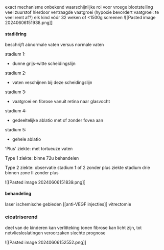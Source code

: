 exact mechanisme onbekend
waarschijnlijke rol voor vroege blootstelling veel zuurstof
hierdoor vertraagde vaatgroei (hypoxie bevordert vaatgroei: te veel remt af?)
elk kind vóór 32 weken of <1500g screenen
![[Pasted image 20240606151938.png]]

#### stadiëring
beschrijft abnormale vaten versus normale vaten

stadium 1: 
- dunne grijs-witte scheidingslijn

stadium 2:
- vaten veschijnen bij deze scheidingslijn

stadium 3:
- vaatgroei en fibrose vanuit retina naar glasvocht

stadium 4:
- gedeeltelijke ablatio met of zonder fovea aan

stadium 5:
- gehele ablatio

'Plus' ziekte: met tortueuze vaten

Type 1 ziekte: binne 72u behandelen

Type 2 ziekte: observatie
stadium 1 of 2 zonder plus ziekte
stadium drie binnen zone II zonder plus

![[Pasted image 20240606151839.png]]

#### behandeling
laser ischemische gebieden
[[anti-VEGF injecties]]
vitrectomie

### cicatriserend
deel van de kinderen kan verlitteking tonen
fibrose kan licht zijn, tot netvliesloslatingen veroorzaken
slechte prognose

![[Pasted image 20240606152552.png]]